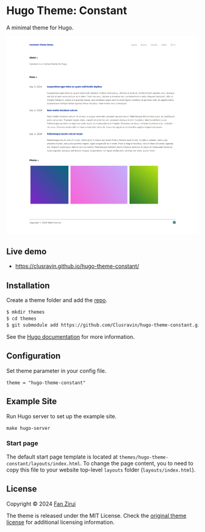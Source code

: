 # Hugo Theme: Constant

A minimal theme for Hugo. 

![Constant](https://github.com/Clusravin/hugo-theme-constant/blob/master/images/screenshot.png?raw=true)

## Live demo

* https://clusravin.github.io/hugo-theme-constant/

## Installation

Create a theme folder and add the [repo](https://github.com/Clusravin/hugo-theme-constant/).

```sh
$ mkdir themes
$ cd themes
$ git submodule add https://github.com/Clusravin/hugo-theme-constant.git hugo-theme-constant
```
    
See the [Hugo documentation](https://gohugo.io/themes/installing/) for more information.

## Configuration

Set theme parameter in your config file.

```
theme = "hugo-theme-constant"
```

## Example Site

Run Hugo server to set up the example site.

```
make hugo-server
```

### Start page

The default start page template is located at ```themes/hugo-theme-constant/layouts/index.html```. To change the page content, you to need to copy this file to 
your website top-level ```layouts``` folder (```layouts/index.html```).

## License

Copyright © 2024 [Fan Zirui](https://github.com/Clusravin/)

The theme is released under the MIT License. Check the [original theme license](https://github.com/mrmierzejewski/hugo-theme-console/blob/master/LICENSE) for additional licensing information.
